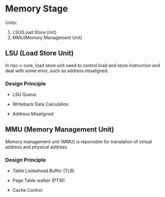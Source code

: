 # Memory Stage

Units:

1. LSU(Load Store Unit)
2. MMU(Memory Management Unit)

## LSU (Load Store Unit)

In risc-v core, load store unit need to control load and store instruction and deal with some error, such as address misaligned.

### Design Principle

- LSU Queue

- Writeback Data Calculation

- Address Misaligned

## MMU (Memory Management Unit)

Memory management unit (MMU) is reponsible for translation of virtual address and physical address.

### Design Principle

- Table Lookahead Buffer (TLB)

- Page Table walker (PTW)

- Cache Control
